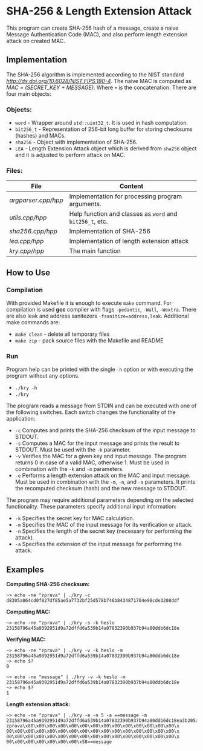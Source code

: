 # SHA-256 & Length Extension Attack

This program can create SHA-256 hash of a message, create a naive Message Authentication Code (MAC), and also perform
length extension attack on created MAC.

## Implementation

The SHA-256 algorithm is implemented according to the NIST standard _http://dx.doi.org/10.6028/NIST.FIPS.180-4_. The naive MAC is computed as _MAC = (SECRET_KEY + MESSAGE)_. Where `+` is the concatenation. There are four main objects:

### Objects:

+ `word` - Wrapper around `std::uint32_t`. It is used in hash computation.
+ `bit256_t` - Representation of 256-bit long buffer for storing checksums (hashes) and MACs.
+ `sha256` - Object with implementation of SHA-256.
+ `LEA` - Length Extension Attack object which is derived from `sha256` object and it is adjusted to perform attack on MAC.


### Files:

|**File** | **Content**|
|---|---|
| _argparser.cpp/hpp_ | Implementation for processing program arguments. |
| _utils.cpp/hpp_ | Help function and classes as `word` and `bit256_t`, etc. |
| _sha256.cpp/hpp_ | Implementation of SHA-256 |
| _lea.cpp/hpp_ | Implementation of length extension attack |
| _kry.cpp/hpp_ | The main function |


## How to Use

### Compilation

With provided Makefile it is enough to execute `make` command. For compilation is used **gcc** compiler with flags `-pedantic`, `-Wall`, `-Wextra`. There are also leak and address sanitezers `-fsanitize=address,leak`. Additional make commands are:

+ `make clean` - delete all temporary files
+ `make zip` - pack source files with the Makefile and README

### Run

Program help can be printed with the single `-h` option or with executing the program without any options.

+ `./kry -h`
+ `./kry`

The program reads a message from STDIN and can be executed with one of the following switches. Each switch changes the functionality of the application:

+ `-c` Computes and prints the SHA-256 checksum of the input message to STDOUT.
+ `-s` Computes a MAC for the input message and prints the result to STDOUT. Must be used with the `-k` parameter.
+ `-v` Verifies the MAC for a given key and input message. The program returns 0 in case of a valid MAC, otherwise 1. Must be used in combination with the `-k` and `-m` parameters.
+ `-e` Performs a length extension attack on the MAC and input message. Must be used in combination with the `-m`, `-n`, and `-a` parameters. It prints the recomputed checksum (hash) and the new message to STDOUT.

The program may require additional parameters depending on the selected functionality. These parameters specify additional input information:

+ `-k` <KEY> Specifies the secret key for MAC calculation.
+ `-m` <CHS> Specifies the MAC of the input message for its verification or attack.
+ `-n` <NUM> Specifies the length of the secret key (necessary for performing the attack).
+ `-a` <MSG> Specifies the extension of the input message for performing the attack.

## Examples 

**Computing SHA-256 checksum:**
```
~> echo -ne "zprava" | ./kry -c
d8305a064cd0f827df85ae5a7732bf25d578b746b8434871704e98cde3208ddf
```

**Computing MAC:**
```
~> echo -ne "zprava" | ./kry -s -k heslo
23158796a45a9392951d9a72dffd6a539b14a07832390b937b94a80ddb6dc18e
```

**Verifying MAC:**
```
~> echo -ne "zprava" | ./kry -v -k heslo -m 23158796a45a9392951d9a72dffd6a539b14a07832390b937b94a80ddb6dc18e
~> echo $?
0
```

```
~> echo -ne "message" | ./kry -v -k heslo -m 23158796a45a9392951d9a72dffd6a539b14a07832390b937b94a80ddb6dc18e
~> echo $?
1
```

**Length extension attack:**
```
~> echo -ne "zprava" | ./kry -e -n 5 -a ==message -m 23158796a45a9392951d9a72dffd6a539b14a07832390b937b94a80ddb6dc18ea3b205a7ebb070c26910e1028322e99b35e846d5db399aae295082ddecf3edd3
zprava\x80\x00\x00\x00\x00\x00\x00\x00\x00\x00\x00\x00\x00\x00\x
00\x00\x00\x00\x00\x00\x00\x00\x00\x00\x00\x00\x00\x00\x00\x00\x
00\x00\x00\x00\x00\x00\x00\x00\x00\x00\x00\x00\x00\x00\x00\x00\x
00\x00\x00\x00\x00\x00\x00\x58==message
```